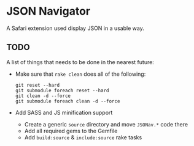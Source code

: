 JSON Navigator
==============

A Safari extension used display JSON in a usable way.

TODO
----

A list of things that needs to be done in the nearest future:

- Make sure that `rake clean` does all of the following:

      git reset --hard
      git submodule foreach reset --hard
      git clean -d --force
      git submodule foreach clean -d --force

- Add SASS and JS minification support
  - Create a generic `source` directory and move `JSONav.*` code there
  - Add all required gems to the Gemfile
  - Add `build:source` & `include:source` rake tasks

